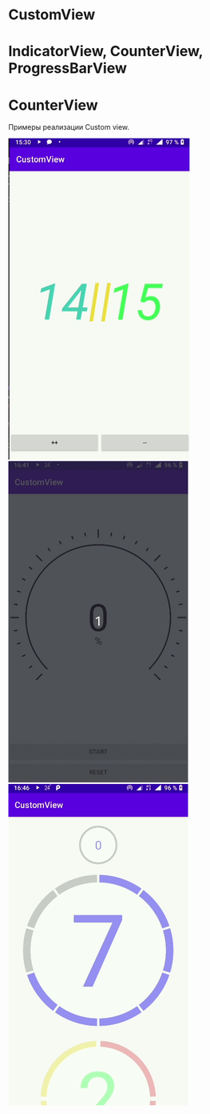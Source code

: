 # CustomView
# IndicatorView, CounterView, ProgressBarView
# CounterView
<h>Примеры реализации Custom view.<br></h>

<p>
  <a target="_blank" rel="noopener noreferrer" href="https://github.com/mertsalovda/CustomView/blob/CounterView/CounterView.gif">
    <img src="https://github.com/mertsalovda/CustomView/blob/CounterView/CounterView.gif" alt="" style="max-width:100%;">
  </a>
    <a target="_blank" rel="noopener noreferrer" href="https://github.com/mertsalovda/CustomView/blob/ProgressBarView/ProgressBarView.gif">
    <img src="https://github.com/mertsalovda/CustomView/blob/ProgressBarView/ProgressBarView.gif" alt="" style="max-width:100%;">
  </a>
    <a target="_blank" rel="noopener noreferrer"https://github.com/mertsalovda/CustomView/blob/IndicatorView/IndicatirView.gif">
    <img src="https://github.com/mertsalovda/CustomView/blob/IndicatorView/IndicatirView.gif" alt="" style="max-width:100%;">
  </a>
</p>
